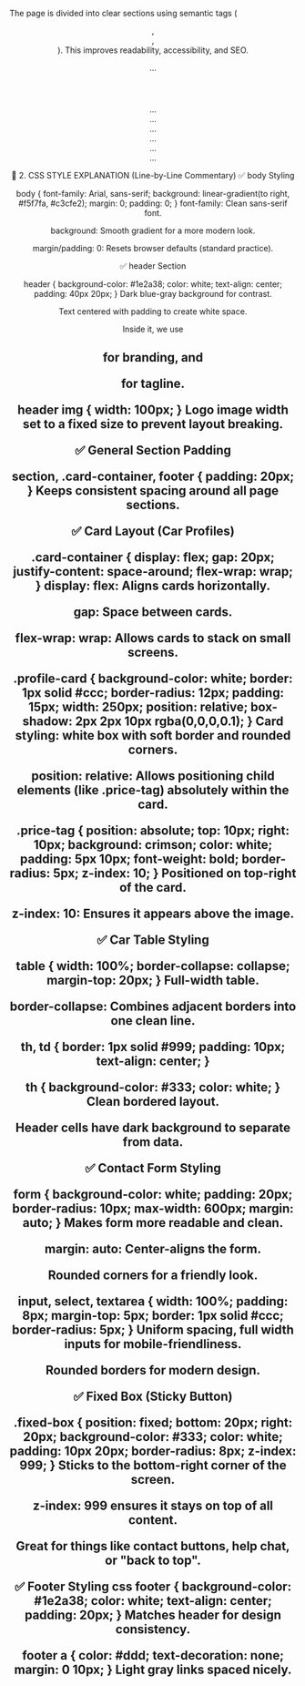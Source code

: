 The page is divided into clear sections using semantic tags (<header>, <section>, <footer>). This improves readability, accessibility, and SEO.

<body>
  <header>...</header>        <!-- Company branding -->
  <section>...</section>      <!-- About us -->
  <section>...</section>      <!-- Featured cars (cards) -->
  <section>...</section>      <!-- Car comparison table -->
  <section>...</section>      <!-- Contact form -->
  <div class="fixed-box">...</div> <!-- Fixed button -->
  <footer>...</footer>        <!-- Footer links -->
</body>

🎨 2. CSS STYLE EXPLANATION (Line-by-Line Commentary)
✅ body Styling

body {
  font-family: Arial, sans-serif;
  background: linear-gradient(to right, #f5f7fa, #c3cfe2);
  margin: 0;
  padding: 0;
}
font-family: Clean sans-serif font.

background: Smooth gradient for a more modern look.

margin/padding: 0: Resets browser defaults (standard practice).

✅ header Section

header {
  background-color: #1e2a38;
  color: white;
  text-align: center;
  padding: 40px 20px;
}
Dark blue-gray background for contrast.

Text centered with padding to create white space.

Inside it, we use <h1> for branding, and <p> for tagline.

header img {
  width: 100px;
}
Logo image width set to a fixed size to prevent layout breaking.

✅ General Section Padding

section, .card-container, footer {
  padding: 20px;
}
Keeps consistent spacing around all page sections.

✅ Card Layout (Car Profiles)

.card-container {
  display: flex;
  gap: 20px;
  justify-content: space-around;
  flex-wrap: wrap;
}
display: flex: Aligns cards horizontally.

gap: Space between cards.

flex-wrap: wrap: Allows cards to stack on small screens.

.profile-card {
  background-color: white;
  border: 1px solid #ccc;
  border-radius: 12px;
  padding: 15px;
  width: 250px;
  position: relative;
  box-shadow: 2px 2px 10px rgba(0,0,0,0.1);
}
Card styling: white box with soft border and rounded corners.

position: relative: Allows positioning child elements (like .price-tag) absolutely within the card.

.price-tag {
  position: absolute;
  top: 10px;
  right: 10px;
  background: crimson;
  color: white;
  padding: 5px 10px;
  font-weight: bold;
  border-radius: 5px;
  z-index: 10;
}
Positioned on top-right of the card.

z-index: 10: Ensures it appears above the image.

✅ Car Table Styling

table {
  width: 100%;
  border-collapse: collapse;
  margin-top: 20px;
}
Full-width table.

border-collapse: Combines adjacent borders into one clean line.




th, td {
  border: 1px solid #999;
  padding: 10px;
  text-align: center;
}

th {
  background-color: #333;
  color: white;
}
Clean bordered layout.

Header cells have dark background to separate from data.

✅ Contact Form Styling

form {
  background-color: white;
  padding: 20px;
  border-radius: 10px;
  max-width: 600px;
  margin: auto;
}
Makes form more readable and clean.

margin: auto: Center-aligns the form.

Rounded corners for a friendly look.

input, select, textarea {
  width: 100%;
  padding: 8px;
  margin-top: 5px;
  border: 1px solid #ccc;
  border-radius: 5px;
}
Uniform spacing, full width inputs for mobile-friendliness.

Rounded borders for modern design.

✅ Fixed Box (Sticky Button)

.fixed-box {
  position: fixed;
  bottom: 20px;
  right: 20px;
  background-color: #333;
  color: white;
  padding: 10px 20px;
  border-radius: 8px;
  z-index: 999;
}
Sticks to the bottom-right corner of the screen.

z-index: 999 ensures it stays on top of all content.

Great for things like contact buttons, help chat, or "back to top".

✅ Footer Styling
css
footer {
  background-color: #1e2a38;
  color: white;
  text-align: center;
  padding: 20px;
}
Matches header for design consistency.

footer a {
  color: #ddd;
  text-decoration: none;
  margin: 0 10px;
}
Light gray links spaced nicely.